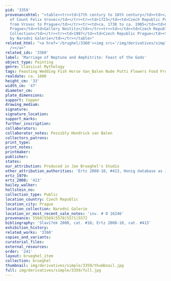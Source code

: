 ```yaml
---
pid: '3359'
provenancehtml: "<table><tr><td>17th century to 18th century</td><td></td><td>Collection
  of Count Felix Vrovec</td></tr><tr><td>1723</td><td>Czech Republic Prague</td><td>Sale
  from Vrovec to Prague</td></tr><tr><td>ca. 1738 to ca. 1905</td><td>Czech Republic
  Prague</td><td>Gallery Nostitz</td></tr><tr><td></td><td>Czech Republic Prague</td><td>Private
  Collection</td></tr><tr><td>1987</td><td>Czech Republic Prague</td><td>Acquired
  by Narodní Galerie</td></tr></table>"
related_html: "<a href='/brughel/3360'><img src='/img/derivatives/simple/3360/thumbnail.jpg'
  /></a>"
related_ids: '3360'
label: 'Marriage of Neptune and Amphitrite: Feast of the Gods'
object_type: Painting
genre: Classical Mythology
tags: Feasting Wedding Fish Horse Van_Balen Nude Putti Flowers Food Fruit Shells
realdate: ca. 1600
height_cm: '33'
width_cm: '47'
diameter_cm:
plate_dimensions:
support: Copper
drawing_medium:
signature:
signature_location:
support_marks:
further_inscription:
collaborators:
collaborator_notes: Possibly Hendrick van Balen
collectors_patrons:
print_type:
print_notes:
printmaker:
publisher:
states:
our_attribution: Produced in Jan Brueghel's Studio
other_attribution_authorities: 'Ertz 2008-10, #413, Honig database as Jan and studio'
ertz_1979:
ertz_2008: '413'
bailey_walker:
hollstein_no:
collection_type: Public
location_country: Czech Republic
location_city: Prague
location_collection: Narodní Galerie
location_or_most_recent_sale_notes: 'inv. # O 16246'
provenance: 5568|5569|5570|5571|5572
bibliography: 'Slaví?ek 2000, cat. #16; Ertz 2008-10, cat. #413'
exhibition_history:
related_works: '3360'
copies_and_variants:
curatorial_files:
external_resources:
order: '241'
layout: brueghel_item
collection: brueghel
thumbnail: img/derivatives/simple/3359/thumbnail.jpg
full: img/derivatives/simple/3359/full.jpg
---
```

